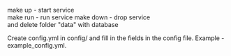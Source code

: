 make up - start service  
make run - run service
make down - drop service<br> and delete folder "data" with database

Create config.yml in config/ and fill in the fields in the config file. Example - example_config.yml.
